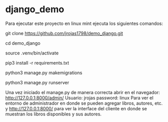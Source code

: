 # django_demo
Para ejecutar este proyecto en linux mint ejecuta los siguientes comandos:

git clone https://github.com/jrojas1798/demo_django.git

cd demo_django

source .venv/bin/activate

pip3 install -r requirements.txt

python3 manage.py makemigrations

python3 manage.py runserver

Una vez iniciado el manage.py de manera correcta abrir en el navegador: http://127.0.0.1:8000/admin/ Usuario: jrojas   password: linux
Para ver el entorno de administrador en donde se pueden agregar libros, autores, etc. 
y http://127.0.0.1:8000/ para ver la interface del cliente en donde se muestran los libros disponibles y sus autores. 
